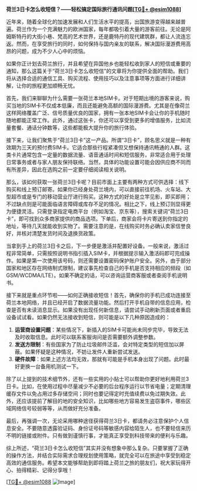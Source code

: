 **荷兰3日卡怎么收短信？——轻松搞定国际旅行通讯问题[[TG💪+ @esim1088](https://t.me/s/esim1088)]**

近年来，随着全球化的加速发展和人们生活水平的提高，出国旅游变得越来越普遍。荷兰作为一个充满魅力的欧洲国家，每年都吸引着大量的游客前往。无论是阿姆斯特丹的大街小巷、梵高的艺术世界，还是鹿特丹的现代建筑群，都让人流连忘返。然而，在享受旅行的同时，如何保持与国内亲友的联系，解决国际漫游费用高昂的问题，成为不少人心中的烦恼。

如果你正计划去荷兰旅行，并且希望在异国他乡也能轻松收到家人的短信或重要的通知，那么这篇关于“荷兰3日卡怎么收短信”的文章将为你提供全面的帮助。我们将从选择合适的通信工具、购买流程、使用技巧以及注意事项等方面进行详细讲解，让你的旅程更加顺畅无忧。

首先，我们来聊聊为什么需要一张荷兰本地SIM卡。对于短期出境的游客来说，购买当地的SIM卡不仅成本低廉，而且还能避免高额的国际漫游费。尤其是在像荷兰这样网络覆盖广泛、信号质量优良的国家，拥有一张本地SIM卡会让你的手机随时随地都能正常工作。此外，通过这张卡，你还可以享受到更多的增值服务，比如流量套餐、通话分钟数等，这些都能极大提升你的旅行体验。

接下来，让我们聚焦于“荷兰3日卡”这一产品。所谓“3日卡”，顾名思义就是一种有效期为三天的预付费SIM卡。它适合那些行程紧凑但又想保持通讯畅通的人群。这类卡片通常包含一定量的数据流量、语音通话时间和短信服务，非常适合用于处理日常事务或者与家人朋友保持联络。当然，具体的功能设置可能会因供应商不同而有所差异，因此在选购之前一定要仔细阅读相关说明。

那么，该如何获取一张荷兰3日卡呢？目前市面上主要有两种方式可供选择：线下购买和线上预订邮寄。如果你已经身处荷兰境内，可以直接前往机场、火车站、大型超市或是专门的移动营业厅进行购买。这种方式的好处是立竿见影，即买即用；不过缺点则是可能面临语言障碍或库存不足的情况。相比之下，线上预订则显得更为便捷灵活。只需登录指定电商平台（例如淘宝、京东等），搜索关键词“荷兰3日卡”，即可找到众多商家提供的商品选项。下单后，商家会将卡片寄送到你指定的地址，等待几天就能收到实物了。需要注意的是，在线购买时务必确认卖家信誉良好，并核对清楚发货时间及退换货政策。

当拿到手上的荷兰3日卡之后，下一步便是激活并配置好设备。一般来说，激活过程非常简单，只需按照说明书指引插入SIM卡，并根据提示输入激活码即可完成操作。如果是第一次使用该号码，则还需要设置密码保护账户安全。另外，由于部分国家和地区存在网络制式限制，建议事先检查自己的手机是否支持相应的频段（如GSM/WCDMA/LTE）。如果不确定的话，可以咨询运营商客服或者查阅手机说明书。

接下来就是重点环节啦——如何正确接收短信！首先，确保你的手机已成功连接至荷兰本地网络，并且已经开启了数据流量功能。然后打开手机自带的信息应用，检查是否有未读消息显示。如果没有出现任何新信息，请尝试手动刷新页面或者重启设备试试看。如果仍然无法接收到短信，则可能是以下几种原因造成的：

1. **运营商设置问题**：某些情况下，新插入的SIM卡可能尚未同步完毕，导致无法及时收取信息。此时可以联系客服询问是否需要额外调整参数。
2. **发送方限制**：有些国家为了防止垃圾邮件泛滥，会对特定类型的短信加以屏蔽。如果怀疑是这种情况，不妨让发件人重新尝试发送。
3. **硬件故障**：如果上述方法均无效，那就有可能是手机本身出现了问题。此时最好更换一台备用机测试一下。

除了以上提到的技术细节外，还有一些实用的小贴士可以帮助你更好地利用荷兰3日卡。比如，在使用过程中尽量减少不必要的后台程序运行以节省电量；定期清理缓存文件以免占用过多存储空间；同时也要记得定时充值续费以免过期失效。此外，还应该提前了解目的地的安全知识，比如哪些地方容易发生盗窃事件，哪些区域网络信号较弱等等，从而做好充分准备。

最后，再强调一次，无论采用哪种途径获得荷兰3日卡，都请务必注意保护个人信息安全。不要随意透露验证码、身份证号码等敏感内容给陌生人，也不要轻信来历不明的链接或附件。只有做到谨慎行事，才能真正享受到科技带来的便利与乐趣。

综上所述，“荷兰3日卡怎么收短信”其实并没有想象中那么复杂。只要掌握了正确的操作方法，并结合实际需求合理规划使用策略，就完全可以在旅途中享受到稳定高效的通信服务。希望本文能够帮助到即将踏上荷兰之旅的朋友们，祝大家玩得开心、拍得精彩、记得分享哦！

[[TG💪+ @esim1088](https://t.me/s/esim1088) ![Image](https://i.postimg.cc/4NQfJmqS/Snipaste-2025-05-13-00-14-12.png)]